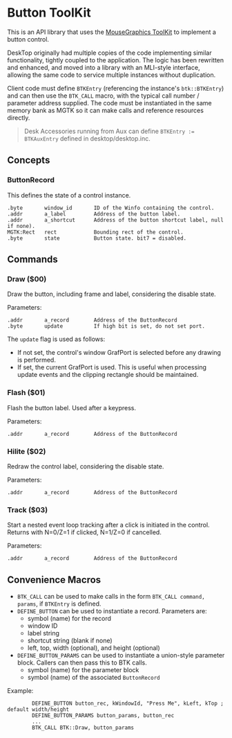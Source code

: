 # Button ToolKit

This is an API library that uses the [MouseGraphics ToolKit](../mgtk/MGTK.md) to implement a button control.

DeskTop originally had multiple copies of the code implementing similar functionality, tightly coupled to the application. The logic has been rewritten and enhanced, and moved into a library with an MLI-style interface, allowing the same code to service multiple instances without duplication.

Client code must define `BTKEntry` (referencing the instance's `btk::BTKEntry`) and can then use the `BTK_CALL` macro, with the typical call number / parameter address supplied. The code must be instantiated in the same memory bank as MGTK so it can make calls and reference resources directly.

> Desk Accessories running from Aux can define `BTKEntry := BTKAuxEntry` defined in desktop/desktop.inc.

## Concepts

### ButtonRecord
This defines the state of a control instance.
```
.byte       window_id       ID of the Winfo containing the control.
.addr       a_label         Address of the button label.
.addr       a_shortcut      Address of the button shortcut label, null if none).
MGTK:Rect   rect            Bounding rect of the control.
.byte       state           Button state. bit7 = disabled.
```

## Commands

### Draw ($00)
Draw the button, including frame and label, considering the disable state.

Parameters:
```
.addr       a_record        Address of the ButtonRecord
.byte       update          If high bit is set, do not set port.
```

The `update` flag is used as follows:
* If not set, the control's window GrafPort is selected before any drawing is performed.
* If set, the current GrafPort is used. This is useful when processing update events and the clipping rectangle should be maintained.


### Flash ($01)
Flash the button label. Used after a keypress.

Parameters:
```
.addr       a_record        Address of the ButtonRecord
```

### Hilite ($02)
Redraw the control label, considering the disable state.

Parameters:
```
.addr       a_record        Address of the ButtonRecord
```

### Track ($03)
Start a nested event loop tracking after a click is initiated in the control. Returns with N=0/Z=1 if clicked, N=1/Z=0 if cancelled.

Parameters:
```
.addr       a_record        Address of the ButtonRecord
```

## Convenience Macros

* `BTK_CALL` can be used to make calls in the form `BTK_CALL command, params`, if `BTKEntry` is defined.
* `DEFINE_BUTTON` can be used to instantiate a record. Parameters are:
  * symbol (name) for the record
  * window ID
  * label string
  * shortcut string (blank if none)
  * left, top, width (optional), and height (optional)
* `DEFINE_BUTTON_PARAMS` can be used to instantiate a union-style parameter block. Callers can then pass this to BTK calls.
  * symbol (name) for the parameter block
  * symbol (name) of the associated `ButtonRecord`

Example:
```
        DEFINE_BUTTON button_rec, kWindowId, "Press Me", kLeft, kTop ; default width/height
        DEFINE_BUTTON_PARAMS button_params, button_rec
        ...
        BTK_CALL BTK::Draw, button_params
```
